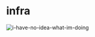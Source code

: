 # infra

![i-have-no-idea-what-im-doing]

[i-have-no-idea-what-im-doing]: https://viralviralvideos.com/wp-content/uploads/GIF/2015/03/I-have-no-idea-what-Im-doing-GIF.gif

